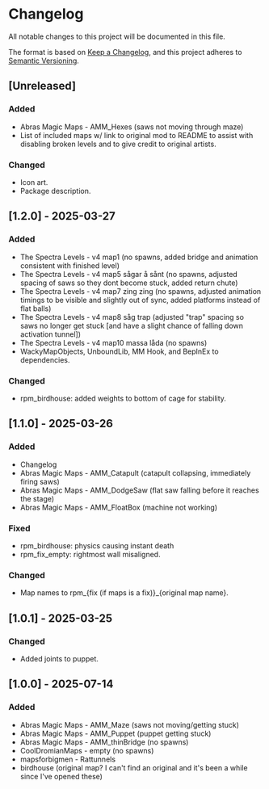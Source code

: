 # Changelog

All notable changes to this project will be documented in this file.

The format is based on [Keep a Changelog](https://keepachangelog.com/en/1.1.0/),
and this project adheres to [Semantic Versioning](https://semver.org/spec/v2.0.0.html).

## [Unreleased]

### Added

- Abras Magic Maps - AMM_Hexes (saws not moving through maze)
- List of included maps w/ link to original mod to README to assist with disabling broken levels and to give credit to original artists.

### Changed

- Icon art.
- Package description.

## [1.2.0] - 2025-03-27

### Added

- The Spectra Levels - v4 map1 (no spawns, added bridge and animation consistent with finished level)
- The Spectra Levels - v4 map5 sågar å sånt (no spawns, adjusted spacing of saws so they dont become stuck, added return chute)
- The Spectra Levels - v4 map7 zing zing (no spawns, adjusted animation timings to be visible and slightly out of sync, added platforms instead of flat balls)
- The Spectra Levels - v4 map8 såg trap (adjusted "trap" spacing so saws no longer get stuck [and have a slight chance of falling down activation tunnel])
- The Spectra Levels - v4 map10 massa låda (no spawns)
- WackyMapObjects, UnboundLib, MM Hook, and BepInEx to dependencies.

### Changed

- rpm_birdhouse: added weights to bottom of cage for stability.

## [1.1.0] - 2025-03-26

### Added

- Changelog
- Abras Magic Maps - AMM_Catapult (catapult collapsing, immediately firing saws)
- Abras Magic Maps - AMM_DodgeSaw (flat saw falling before it reaches the stage)
- Abras Magic Maps - AMM_FloatBox (machine not working)

### Fixed

- rpm_birdhouse: physics causing instant death
- rpm_fix_empty: rightmost wall misaligned.

### Changed

- Map names to rpm_{fix (if maps is a fix)}_{original map name}.

## [1.0.1] - 2025-03-25

### Changed

- Added joints to puppet.

## [1.0.0] - 2025-07-14

### Added

- Abras Magic Maps - AMM_Maze (saws not moving/getting stuck)
- Abras Magic Maps - AMM_Puppet (puppet getting stuck)
- Abras Magic Maps - AMM_thinBridge (no spawns)
- CoolDromianMaps - empty (no spawns)
- mapsforbigmen - Rattunnels
- birdhouse (original map? I can't find an original and it's been a while since I've opened these)

